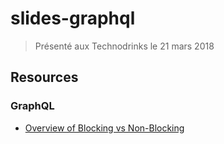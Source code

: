 # slides-graphql

> Présenté aux Technodrinks le 21 mars 2018

## Resources

### GraphQL

* [Overview of Blocking vs Non-Blocking](https://nodejs.org/en/docs/guides/blocking-vs-non-blocking/)

